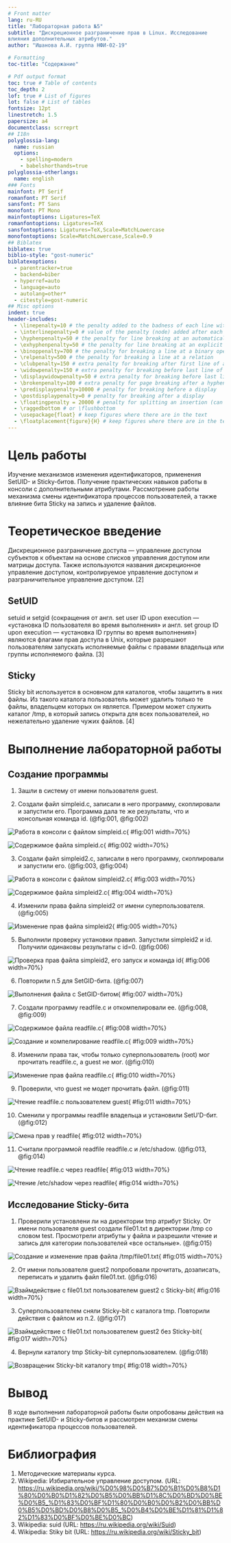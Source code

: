 ```yaml
---
# Front matter
lang: ru-RU
title: "Лабораторная работа №5"
subtitle: "Дискреционное разграничение прав в Linux. Исследование
влияния дополнительных атрибутов."
author: "Ишанова А.И. группа НФИ-02-19"

# Formatting
toc-title: "Содержание"

# Pdf output format
toc: true # Table of contents
toc_depth: 2
lof: true # List of figures
lot: false # List of tables
fontsize: 12pt
linestretch: 1.5
papersize: a4
documentclass: scrreprt
## I18n
polyglossia-lang:
  name: russian
  options:
	- spelling=modern
	- babelshorthands=true
polyglossia-otherlangs:
  name: english
### Fonts
mainfont: PT Serif
romanfont: PT Serif
sansfont: PT Sans
monofont: PT Mono
mainfontoptions: Ligatures=TeX
romanfontoptions: Ligatures=TeX
sansfontoptions: Ligatures=TeX,Scale=MatchLowercase
monofontoptions: Scale=MatchLowercase,Scale=0.9
## Biblatex
biblatex: true
biblio-style: "gost-numeric"
biblatexoptions:
  - parentracker=true
  - backend=biber
  - hyperref=auto
  - language=auto
  - autolang=other*
  - citestyle=gost-numeric
## Misc options
indent: true
header-includes:
  - \linepenalty=10 # the penalty added to the badness of each line within a paragraph (no associated penalty node) Increasing the value makes tex try to have fewer lines in the paragraph.
  - \interlinepenalty=0 # value of the penalty (node) added after each line of a paragraph.
  - \hyphenpenalty=50 # the penalty for line breaking at an automatically inserted hyphen
  - \exhyphenpenalty=50 # the penalty for line breaking at an explicit hyphen
  - \binoppenalty=700 # the penalty for breaking a line at a binary operator
  - \relpenalty=500 # the penalty for breaking a line at a relation
  - \clubpenalty=150 # extra penalty for breaking after first line of a paragraph
  - \widowpenalty=150 # extra penalty for breaking before last line of a paragraph
  - \displaywidowpenalty=50 # extra penalty for breaking before last line before a display math
  - \brokenpenalty=100 # extra penalty for page breaking after a hyphenated line
  - \predisplaypenalty=10000 # penalty for breaking before a display
  - \postdisplaypenalty=0 # penalty for breaking after a display
  - \floatingpenalty = 20000 # penalty for splitting an insertion (can only be split footnote in standard LaTeX)
  - \raggedbottom # or \flushbottom
  - \usepackage{float} # keep figures where there are in the text
  - \floatplacement{figure}{H} # keep figures where there are in the text
---
```


# Цель работы

Изучение механизмов изменения идентификаторов, применения SetUID- и Sticky-битов. Получение практических навыков работы в консоли с дополнительными атрибутами. Рассмотрение работы механизма смены идентификатора процессов пользователей, а также влияние бита Sticky на запись и удаление файлов.

# Теоретическое введение

Дискреционное разграничение доступа — управление доступом субъектов к объектам на основе списков управления доступом или матрицы доступа. Также используются названия дискреционное управление доступом, контролируемое управление доступом и разграничительное управление доступом. [2]

## SetUID

setuid и setgid (сокращения от англ. set user ID upon execution — «установка ID пользователя во время выполнения» и англ. set group ID upon execution — «установка ID группы во время выполнения») являются флагами прав доступа в Unix, которые разрешают пользователям запускать исполняемые файлы с правами владельца или группы исполняемого файла.  [3]

## Sticky

Sticky bit используется в основном для каталогов, чтобы защитить в них файлы. Из такого каталога пользователь может удалить только те файлы, владельцем которых он является. Примером может служить каталог /tmp, в который запись открыта для всех пользователей, но нежелательно удаление чужих файлов. [4]

# Выполнение лабораторной работы

## Создание программы

1. Зашли в систему от имени пользователя guest.

2. Создали файл simpleid.c, записали в него программу, скоплировали и запустили его. Программа дала те же результаты, что и консольная команда id. (@fig:001, @fig:002)

![Работа в консоли с файлом simpleid.c](1.png){ #fig:001 width=70%}

![Содержимое файла simpleid.c](2.png){ #fig:002 width=70%}

3. Создали файл simpleid2.c, записали в него программу, скоплировали и запустили его. (@fig:003, @fig:004)

![Работа в консоли с файлом simpleid2.c](4.png){ #fig:003 width=70%}

![Содержимое файла simpleid2.c](3.png){ #fig:004 width=70%}

4. Изменили права файла simpleid2 от имени суперпользователя. (@fig:005)

![Изменение прав файла simpleid2](5.png){ #fig:005 width=70%}

5. Выполнили проверку установки правил. Запустили simpleid2 и id. Получили одинаковы результаты с id=0. (@fig:006)

![Проверка прав файла simpleid2, его запуск и команда id](6.png){ #fig:006 width=70%}

6. Повторили п.5 для SetGID-бита. (@fig:007)

![Выполнения файла с SetGID-битом](7.png){ #fig:007 width=70%}

7. Создали программу readfile.c и откомпелировали ее. (@fig:008, @fig:009)

![Содержимое файла readfile.c](8.png){ #fig:008 width=70%}

![Создание и компелирование readfile.c](8-1.png){ #fig:009 width=70%}

8. Изменили права так, чтобы только суперпользователь (root) мог прочитать readfile.c, a guest не мог. (@fig:010)

![Изменение прав файла readfile.c](9.png){ #fig:010 width=70%}

9. Проверили, что guest не модет прочитать файл. (@fig:011)

![Чтение readfile.c пользователем guest](10.png){ #fig:011 width=70%}

10. Сменили у программы readfile владельца и установили SetU’D-бит. (@fig:012)

![Смена прав у readfile](11.png){ #fig:012 width=70%}

11. Считали программой readfile readfile.c и /etc/shadow. (@fig:013, @fig:014)

![Чтение readfile.c через readfile](12.png){ #fig:013 width=70%}

![Чтение /etc/shadow через readfile](13.png){ #fig:014 width=70%}

## Исследование Sticky-бита

1. Проверили установлени ли на директории tmp атрибут Sticky. От имени пользователя guest создали file01.txt в директории /tmp  со словом test. Просмотрели атрибуты у файла и разрешили чтение и запись для категории пользователей «все остальные». (@fig:015)

![Создание и изменение прав файла /tmp/file01.txt](14.png){ #fig:015 width=70%}

2. От имени пользователя guest2 попробовали прочитать, дозаписать, переписать и удалить файл file01.txt. (@fig:016)

![Взаймдействие с file01.txt пользователем guest2 c Sticky-bit](15.png){ #fig:016 width=70%}

3. Суперпользователем сняли Sticky-bit с каталога tmp. Повторили действия с файлом из п.2. (@fig:017)

![Взаймдействие с file01.txt пользователем guest2 без Sticky-bit](16.png){ #fig:017 width=70%}

4. Вернули каталогу tmp Sticky-bit суперпользователем. (@fig:018)

![Возвращеник Sticky-bit каталогу tmp](17.png){ #fig:018 width=70%}

# Вывод

В ходе выполнения лабораторной работы были опробованы действия на практике SetUID- и Sticky-битов и рассмотрен механизм смены идентификатора процессов пользователей.

# Библиография

1. Методические материалы курса.
2. Wikipedia: Избирательное управление доступом. (URL: https://ru.wikipedia.org/wiki/%D0%98%D0%B7%D0%B1%D0%B8%D1%80%D0%B0%D1%82%D0%B5%D0%BB%D1%8C%D0%BD%D0%BE%D0%B5_%D1%83%D0%BF%D1%80%D0%B0%D0%B2%D0%BB%D0%B5%D0%BD%D0%B8%D0%B5_%D0%B4%D0%BE%D1%81%D1%82%D1%83%D0%BF%D0%BE%D0%BC)
3. Wikipedia: suid (URL: https://ru.wikipedia.org/wiki/Suid)
4. Wikipedia: Stiky bit (URL: https://ru.wikipedia.org/wiki/Sticky_bit)
